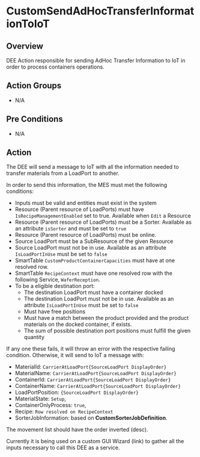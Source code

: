 # CustomSendAdHocTransferInformationToIoT

## Overview

DEE Action responsible for sending AdHoc Transfer Information to IoT in order to process containers operations.

## Action Groups

- N/A

## Pre Conditions

- N/A

## Action

The DEE will send a message to IoT with all the information needed to transfer materials from a LoadPort to another.

In order to send this information, the MES must met the following conditions:

- Inputs must be valid and entities must exist in the system
- Resource (Parent resource of LoadPorts) must have `IsRecipeManagementEnabled` set to true. Available when `Edit` a Resource
- Resource (Parent resource of LoadPorts) must be a Sorter. Available as an attribute `isSorter` and must be set to `true`
- Resource (Parent resource of LoadPorts) must be online. 
- Source LoadPort must be a SubResource of the given Resource
- Source LoadPort must not be in use. Available as an attribute `IsLoadPortInUse` must be set to `false`
- SmartTable `CustomProductContainerCapacities` must have at one resolved row.
- SmartTable `RecipeContext` must have one resolved row with the following Service, `WaferReception`.
- To be a eligible destination port:
    - The destination LoadPort must have a container docked
    - The destination LoadPort must not be in use. Available as an attribute `IsLoadPortInUse` must be set to `false`
    - Must have free positions
    - Must have a match between the product provided and the product materials on the docked container, if exists.
    - The sum of possible destination port positions must fulfill the given quantity

If any one these fails, it will throw an error with the respective failing condition. Otherwise, it will send to IoT a message with:

- MaterialId: `CarrierAtLoadPort{SourceLoadPort DisplayOrder}`
- MaterialName: `CarrierAtLoadPort{SourceLoadPort DisplayOrder}`
- ContainerId: `CarrierAtLoadPort{SourceLoadPort DisplayOrder}`
- ContainerName: `CarrierAtLoadPort{SourceLoadPort DisplayOrder}`
- LoadPortPosition: `{SourceLoadPort DisplayOrder}`
- MaterialState: `Setup`,
- ContainerOnlyProcess: `true`,
- Recipe: `Row resolved on RecipeContext`
- SorterJobInformation: based on **CustomSorterJobDefinition**. 

The movement list should have the order inverted (desc).

Currently it is being used on a custom GUI Wizard (link) to gather all the inputs necessary to call this DEE as a service.
